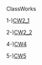 ClassWorks

1-)[CW2_1](CW2/Cw2_1.html)

2-)[CW2_2](CW2/Cw2_2.html)

4-)[CW4](cw4.html) 

5-)[CW5](cw5/cw5/EloquentJS.html)
